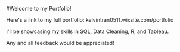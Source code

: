 #Welcome to my Portfolio!

Here's a link to my full portfolio: kelvintran0511.wixsite.com/portfolio

I'll be showcasing my skills in SQL, Data Cleaning, R, and Tableau.

Any and all feedback would be appreciated!
